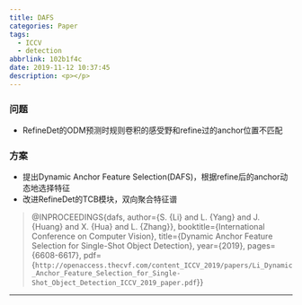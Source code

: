 ```yaml
---
title: DAFS
categories: Paper
tags:
  - ICCV
  - detection
abbrlink: 102b1f4c
date: 2019-11-12 10:37:45
description: <p></p>
---
```


### 问题

- RefineDet的ODM预测时规则卷积的感受野和refine过的anchor位置不匹配

### 方案

- 提出Dynamic Anchor Feature Selection(DAFS)，根据refine后的anchor动态地选择特征
- 改进RefineDet的TCB模块，双向聚合特征谱

>@INPROCEEDINGS{dafs,
>  author={S. {Li} and L. {Yang} and J. {Huang} and X. {Hua} and L. {Zhang}},
>  booktitle={International Conference on Computer Vision}, 
>  title={Dynamic Anchor Feature Selection for Single-Shot Object Detection}, 
>  year={2019},
>  pages={6608-6617},
>  pdf={`http://openaccess.thecvf.com/content_ICCV_2019/papers/Li_Dynamic_Anchor_Feature_Selection_for_Single-Shot_Object_Detection_ICCV_2019_paper.pdf`}}

---